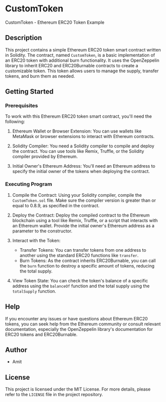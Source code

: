 # CustomToken

CustomToken - Ethereum ERC20 Token Example

## Description

This project contains a simple Ethereum ERC20 token smart contract written in Solidity. The contract, named `CustomToken`, is a basic implementation of an ERC20 token with additional burn functionality. It uses the OpenZeppelin library to inherit ERC20 and ERC20Burnable contracts to create a customizable token. This token allows users to manage the supply, transfer tokens, and burn them as needed.

## Getting Started

### Prerequisites

To work with this Ethereum ERC20 token smart contract, you'll need the following:

1. Ethereum Wallet or Browser Extension: You can use wallets like MetaMask or browser extensions to interact with Ethereum contracts.

2. Solidity Compiler: You need a Solidity compiler to compile and deploy the contract. You can use tools like Remix, Truffle, or the Solidity compiler provided by Ethereum.

3. Initial Owner's Ethereum Address: You'll need an Ethereum address to specify the initial owner of the tokens when deploying the contract.

### Executing Program

1. Compile the Contract: Using your Solidity compiler, compile the `CustomToken.sol` file. Make sure the compiler version is greater than or equal to 0.8.9, as specified in the contract.

2. Deploy the Contract: Deploy the compiled contract to the Ethereum blockchain using a tool like Remix, Truffle, or a script that interacts with an Ethereum wallet. Provide the initial owner's Ethereum address as a parameter to the constructor.

3. Interact with the Token:
   - Transfer Tokens: You can transfer tokens from one address to another using the standard ERC20 functions like `transfer`.
   - Burn Tokens: As the contract inherits ERC20Burnable, you can call the `burn` function to destroy a specific amount of tokens, reducing the total supply.

4. View Token State: You can check the token's balance of a specific address using the `balanceOf` function and the total supply using the `totalSupply` function.

## Help

If you encounter any issues or have questions about Ethereum ERC20 tokens, you can seek help from the Ethereum community or consult relevant documentation, especially the OpenZeppelin library's documentation for ERC20 tokens and ERC20Burnable.

## Author

- Amit

## License

This project is licensed under the MIT License. For more details, please refer to the `LICENSE` file in the project repository.
